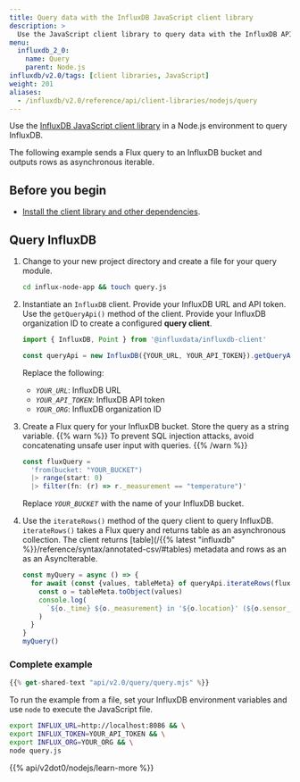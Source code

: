 ```yaml
---
title: Query data with the InfluxDB JavaScript client library
description: >
  Use the JavaScript client library to query data with the InfluxDB API in Node.js.
menu:
  influxdb_2_0:
    name: Query
    parent: Node.js
influxdb/v2.0/tags: [client libraries, JavaScript]
weight: 201
aliases:
  - /influxdb/v2.0/reference/api/client-libraries/nodejs/query
---
```


Use the [InfluxDB JavaScript client library](https://github.com/influxdata/influxdb-client-js) in a Node.js environment to query InfluxDB.  

The following example sends a Flux query to an InfluxDB bucket and outputs rows as asynchronous iterable.

## Before you begin

- [Install the client library and other dependencies](/influxdb/v2.0/api-guide/client-libraries/nodejs/install/).

## Query InfluxDB

1. Change to your new project directory and create a file for your query module.

   ```sh
   cd influx-node-app && touch query.js
   ```

2. Instantiate an `InfluxDB` client. Provide your InfluxDB URL and API token.
   Use the `getQueryApi()` method of the client.
   Provide your InfluxDB organization ID to create a configured **query client**.

   ```js
   import { InfluxDB, Point } from '@influxdata/influxdb-client'

   const queryApi = new InfluxDB({YOUR_URL, YOUR_API_TOKEN}).getQueryApi(YOUR_ORG)
   ```

   Replace the following:
   - *`YOUR_URL`*: InfluxDB URL
   - *`YOUR_API_TOKEN`*: InfluxDB API token
   - *`YOUR_ORG`*: InfluxDB organization ID

3. Create a Flux query for your InfluxDB bucket. Store the query as a string variable.
   {{% warn %}}
   To prevent SQL injection attacks, avoid concatenating unsafe user input with queries.
   {{% /warn %}}

   ```js
   const fluxQuery =
     'from(bucket: "YOUR_BUCKET")
     |> range(start: 0)
     |> filter(fn: (r) => r._measurement == "temperature")'
   ```
   Replace *`YOUR_BUCKET`* with the name of your InfluxDB bucket.

4. Use the `iterateRows()` method of the query client to query InfluxDB.
   `iterateRows()` takes a Flux query and returns table as an asynchronous collection.
   The client returns [table](/{{% latest "influxdb" %}}/reference/syntax/annotated-csv/#tables) metadata and rows as an as an AsyncIterable.

   ```js
   const myQuery = async () => {
     for await (const {values, tableMeta} of queryApi.iterateRows(fluxQuery)) {
       const o = tableMeta.toObject(values)
       console.log(
         `${o._time} ${o._measurement} in '${o.location}' (${o.sensor_id}): ${o._field}=${o._value}`
       )
     }
   }
   myQuery()
   ```

### Complete example

```js
{{% get-shared-text "api/v2.0/query/query.mjs" %}}
```

To run the example from a file, set your InfluxDB environment variables and use `node` to execute the JavaScript file.

```sh
export INFLUX_URL=http://localhost:8086 && \
export INFLUX_TOKEN=YOUR_API_TOKEN && \
export INFLUX_ORG=YOUR_ORG && \
node query.js
```

{{% api/v2dot0/nodejs/learn-more %}}
